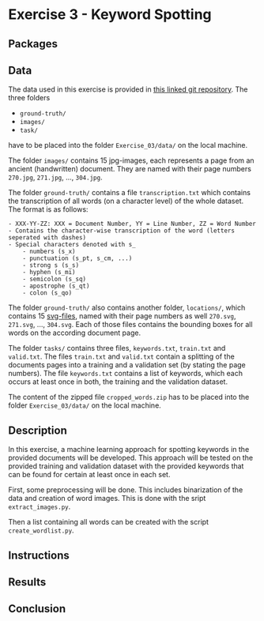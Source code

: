 # Exercise 3 - Keyword Spotting


## Packages


## Data
The data used in this exercise is provided in [this linked git repository](https://github.com/lunactic/PatRec17_KWS_Data). The three folders
- `ground-truth/`
- `images/`
- `task/`

have to be placed into the folder `Exercise_03/data/` on the local machine.

The folder `images/` contains 15 jpg-images, each represents a page from an ancient (handwritten) document. They are named with their page numbers `270.jpg`, `271.jpg`, ..., `304.jpg`.

The folder `ground-truth/` contains a file `transcription.txt` which contains the transcription of all words (on a character level) of the whole dataset. The format is as follows:

	- XXX-YY-ZZ: XXX = Document Number, YY = Line Number, ZZ = Word Number
	- Contains the character-wise transcription of the word (letters seperated with dashes)
	- Special characters denoted with s_
		- numbers (s_x)
		- punctuation (s_pt, s_cm, ...)
		- strong s (s_s)
		- hyphen (s_mi)
		- semicolon (s_sq)
		- apostrophe (s_qt)
		- colon (s_qo)

The folder `ground-truth/` also contains another folder, `locations/`, which contains 15 [svg-files](https://de.wikipedia.org/wiki/Scalable_Vector_Graphics), named with their page numbers as well `270.svg`, `271.svg`, ..., `304.svg`.
Each of those files contains the bounding boxes for all words on the according document page.

The folder `tasks/` contains three files, `keywords.txt`, `train.txt` and `valid.txt`. The files `train.txt` and `valid.txt` contain a splitting of the documents pages into a training and a validation set (by stating the page numbers).
The file `keywords.txt` contains a list of keywords, which each occurs at least once in both, the training and the validation dataset.

The content of the zipped file `cropped_words.zip` has to be placed into the folder `Exercise_03/data/` on the local machine.

## Description
In this exercise, a machine learning approach for spotting keywords in the provided documents will be developed. This approach will be tested on the provided training and validation dataset with the provided keywords that can be found for certain at least once in each set.

First, some preprocessing will be done. This includes binarization of the data and creation of word images. This is done with the sript `extract_images.py`.

Then a list containing all words can be created with the script `create_wordlist.py`.

## Instructions


## Results


## Conclusion
